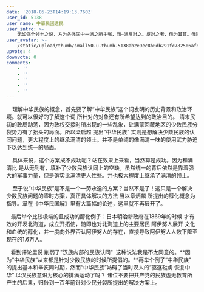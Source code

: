 ```yaml
---
date: '2018-05-23T14:19:13.760Z'
user_id: 5138
user_name: 中華民國遺民
user_intro: >-
    无如保全领土之说，方为各强国中一派之所主张，而—派反对之。反对之者，俄为其首。俄固日日欲攫蒙回之地以入其囊中也。今见中国各族分离，而蒙回之程度又不足以自立一国，岂有不入蒙回之地以占领之乎?俄既入蒙回，英必入藏，法必人滇粤，而汉人之土地亦将不保，直以内部瓜分之原因，而得外部瓜分之结果矣。
user_avatar: >-
    /static/upload/thumb/small50-u-thumb-5138ab2e9ec8b0db291fc782506af89041551838397b.png
upvote: 4
downvote: 0
comments:
    - ''
    - ''
    - ''
    - ''
    - ''
---
```


    理解中华民族的概念，首先要了解“中华民族”这个词发明的历史背景和政治环境。就可以很好的了解这个词 所针对的对象还有所希望达到的政治目的。 清末民初的政局动荡，因为政权交接时所出现的一些乱象，让满蒙回藏地区的少数民族分裂势力有了抬头的局面。所以梁启超 提出“中华民族” 实则是想解决少数民族的认同问题，更大程度上的继承满清的领土。并不是单纯的像满清一味的使用武力胁迫下以达到统一的局面。

    具体来说，这个方案成不成功呢？站在效果上来看，当然算是成功。因为和满清比 是从无到有，填补了少数民族认同上的空缺。虽然统一的背后依然是靠着强大的军事力量，但是确实比满清更人性些。并也极大程度上继承了满清的领土。

    至于说“中华民族”是不是一个一劳永逸的方案？当然不是了！这只是一个解决少数民族问题的零时方案，真正具体解决的方法 当以章炳麟 所提出的醇化概念为指导。章在《中华民国解》里有大篇幅的论述，这里就不再展开了。

   最后举个比较极端的且成功的醇化例子：日本明治新政府在1869年的时候 才有效的开发北海道，成立开拓使，随即也对北海道上的主要居民 阿伊努人展开 文化和血统的醇化，并一度向外界否认阿伊努人的存在，直接导致阿伊努人人数下降至现在的1.6万人。

   看到评论里说 削弱了"汉族内部的民族认同"  这种说法我是不太同意的。**因为“中华民族”从来都是针对少数民族的时候所提倡的。**再举个例子“中华民族” 的提出基本和辛亥同时期，然而“中华民族”妨碍了当时汉人的“驱逐鞑虏 恢复中华” 以汉民族意识为核心的排满运动了吗？ 诸位不要把共产党的民族虚无教育所产生的后果，归咎到一百年前针对少民分裂所提出的解决方案上。
